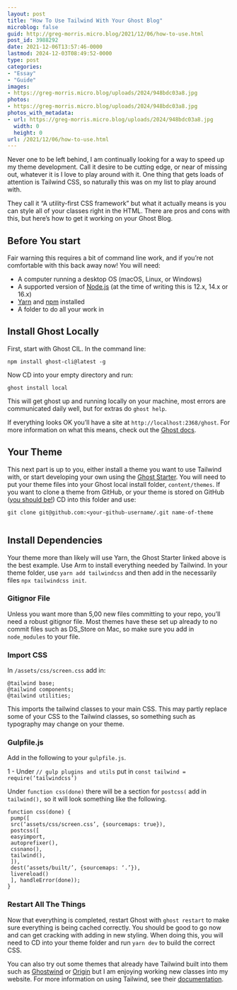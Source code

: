 ```yaml
---
layout: post
title: "How To Use Tailwind With Your Ghost Blog"
microblog: false
guid: http://greg-morris.micro.blog/2021/12/06/how-to-use.html
post_id: 3988292
date: 2021-12-06T13:57:46-0000
lastmod: 2024-12-03T08:49:52-0000
type: post
categories:
- "Essay"
- "Guide"
images:
- https://greg-morris.micro.blog/uploads/2024/948bdc03a8.jpg
photos:
- https://greg-morris.micro.blog/uploads/2024/948bdc03a8.jpg
photos_with_metadata:
- url: https://greg-morris.micro.blog/uploads/2024/948bdc03a8.jpg
  width: 0
  height: 0
url: /2021/12/06/how-to-use.html
---
```

<p>Never one to be left behind, I am continually looking for a way to speed up my theme development. Call it desire to be cutting edge, or near of missing out, whatever it is I love to play around with it. One thing that gets loads of attention is Tailwind CSS, so naturally this was on my list to play around with.</p>
<p>They call it “A utility-first CSS framework” but what it actually means is you can style all of your classes right in the HTML. There are pros and cons with this, but here’s how to get it working on your Ghost Blog.</p>
<h2 id="before-you-start">Before You start</h2>
<p>Fair warning this requires a bit of command line work, and if you’re not comfortable with this back away now! You will need:</p>
<ul>
<li>A computer running a desktop OS (macOS, Linux, or Windows)</li>
<li>A supported version of <a href="https://nodejs.org/en/">Node.js</a> (at the time of writing this is 12.x, 14.x or 16.x)</li>
<li><a href="https://yarnpkg.com/en/docs/install#alternatives-tab">Yarn</a> and <a href="https://www.npmjs.com/get-npm">npm</a> installed</li>
<li>A folder to do all your work in</li>
</ul>
<h2 id="install-ghost-locally">Install Ghost Locally</h2>
<p>First, start with Ghost CIL. In the command line:</p>
<p><code>npm install ghost-cli@latest -g</code></p>
<p>Now CD into your empty directory and run:</p>
<p><code>ghost install local</code></p>
<p>This will get ghost up and running locally on your machine, most errors are communicated daily well, but for extras do <code>ghost help</code>.</p>
<p>If everything looks OK you’ll have a site at <code>http://localhost:2368/ghost</code>. For more information on what this means, check out the <a href="https://ghost.org/docs/install/local/">Ghost docs</a>.</p>
<h2 id="your-theme">Your Theme</h2>
<p>This next part is up to you, either install a theme you want to use Tailwind with, or start developing your own using the <a href="https://github.com/TryGhost/Starter">Ghost Starter</a>. You will need to put your theme files into your Ghost local install folder, <code>content/themes</code>. If you want to clone a theme from GitHub, or your theme is stored on GitHub (<a href="https://gregmorris.co.uk/blog/how-to-edit-your-ghost-theme-using-github/">you should be!</a>) CD into this folder and use:</p>
<p><code>git clone git@github.com:&lt;your-github-username/.git name-of-theme</code></p>
<figure class="kg-card kg-image-card"><img class="kg-image" src="https://greg-morris.micro.blog/uploads/2024/948bdc03a8.jpg" alt="" /></figure>
<h2 id="install-dependencies">Install Dependencies</h2>
<p>Your theme more than likely will use Yarn, the Ghost Starter linked above is the best example. Use Arm to install everything needed by Tailwind. In your theme folder, use <code>yarn add tailwindcss</code> and then add in the necessarily files <code>npx tailwindcss init</code>.</p>
<h3 id="gitignor-file">Gitignor File</h3>
<p>Unless you want more than 5,00 new files committing to your repo, you’ll need a robust gitignor file. Most themes have these set up already to no commit files such as DS_Store on Mac, so make sure you add in <code>node_modules</code> to your file.</p>
<h3 id="import-css">Import CSS</h3>
<p>In <code>/assets/css/screen.css</code> add in:</p>
<pre><code class="language-css">@tailwind base;
@tailwind components;
@tailwind utilities;
</code></pre>
<p>This imports the tailwind classes to your main CSS. This may partly replace some of your CSS to the Tailwind classes, so something such as typography may change on your theme.</p>
<h3 id="gulpfilejs">Gulpfile.js</h3>
<p>Add in the following to your <code>gulpfile.js</code>.</p>
<p>1 - Under <code>// gulp plugins and utils</code> put in <code>const tailwind = require(‘tailwindcss’)</code></p>
<p>Under <code>function css(done)</code> there will be a section for <code>postcss(</code> add in <code>tailwind(),</code> so it will look something like the following.</p>
<pre><code class="language-css">function css(done) {
 pump([
 src(‘assets/css/screen.css’, {sourcemaps: true}),
 postcss([
 easyimport,
 autoprefixer(),
 cssnano(),
 tailwind(),
 ]),
 dest(‘assets/built/’, {sourcemaps: ‘.’}),
 livereload()
 ], handleError(done));
}
</code></pre>
<h3 id="restart-all-the-things">Restart All The Things</h3>
<p>Now that everything is completed, restart Ghost with <code>ghost restart</code> to make sure everything is being cached correctly. You should be good to go now and can get cracking with adding in new styling. When doing this, you will need to CD into your theme folder and run <code>yarn dev</code> to build the correct CSS.</p>
<p>You can also try out some themes that already have Tailwind built into them such as <a href="https://github.com/tailwindtoolbox/Ghostwind">Ghostwind</a> or <a href="https://www.origintheme.co">Origin</a> but I am enjoying working new classes into my website. For more information on using Tailwind, see their <a href="https://tailwindcss.com/docs">documentation</a>.</p>
